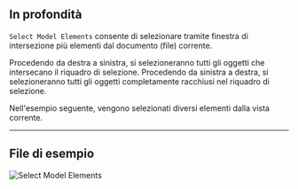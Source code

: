 ## In profondità
`Select Model Elements` consente di selezionare tramite finestra di intersezione più elementi dal documento (file) corrente.

Procedendo da destra a sinistra, si selezioneranno tutti gli oggetti che intersecano il riquadro di selezione. Procedendo da sinistra a destra, si selezioneranno tutti gli oggetti completamente racchiusi nel riquadro di selezione.

Nell'esempio seguente, vengono selezionati diversi elementi dalla vista corrente.
___
## File di esempio

![Select Model Elements](./Dynamo.Nodes.DSModelElementsSelection_img.jpg)
